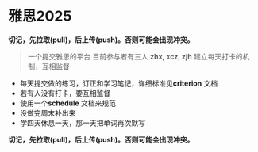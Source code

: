 # 雅思2025

**切记，先拉取(pull)，后上传(push)。否则可能会出现冲突。**

> 一个提交雅思的平台
> 目前参与者有三人
> **zhx, xcz, zjh**
> 建立每天打卡的机制，互相监督
- 每天提交做的练习，订正和学习笔记，详细标准见**criterion** 文档
- 若有人没有打卡，要互相监督
- 使用一个**schedule** 文档来规范
- 没做完周末补出来
- 学四天休息一天，那一天把单词再次默写

**切记，先拉取(pull)，后上传(push)。否则可能会出现冲突。**
